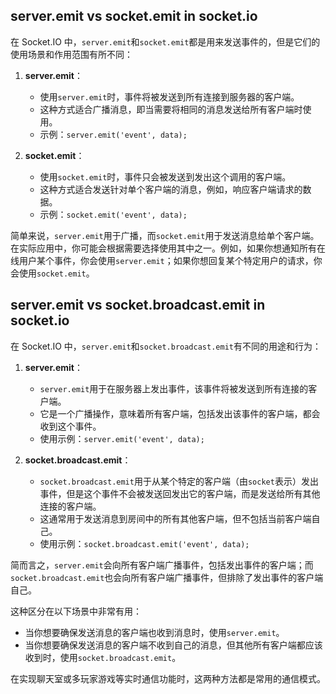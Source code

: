 ## server.emit vs socket.emit in socket.io

在 Socket.IO 中，`server.emit`和`socket.emit`都是用来发送事件的，但是它们的使用场景和作用范围有所不同：

1. **server.emit**：

   - 使用`server.emit`时，事件将被发送到所有连接到服务器的客户端。
   - 这种方式适合广播消息，即当需要将相同的消息发送给所有客户端时使用。
   - 示例：`server.emit('event', data);`

2. **socket.emit**：
   - 使用`socket.emit`时，事件只会被发送到发出这个调用的客户端。
   - 这种方式适合发送针对单个客户端的消息，例如，响应客户端请求的数据。
   - 示例：`socket.emit('event', data);`

简单来说，`server.emit`用于广播，而`socket.emit`用于发送消息给单个客户端。在实际应用中，你可能会根据需要选择使用其中之一。例如，如果你想通知所有在线用户某个事件，你会使用`server.emit`；如果你想回复某个特定用户的请求，你会使用`socket.emit`。

## server.emit vs socket.broadcast.emit in socket.io

在 Socket.IO 中，`server.emit`和`socket.broadcast.emit`有不同的用途和行为：

1. **server.emit**：

   - `server.emit`用于在服务器上发出事件，该事件将被发送到所有连接的客户端。
   - 它是一个广播操作，意味着所有客户端，包括发出该事件的客户端，都会收到这个事件。
   - 使用示例：`server.emit('event', data);`

2. **socket.broadcast.emit**：
   - `socket.broadcast.emit`用于从某个特定的客户端（由`socket`表示）发出事件，但是这个事件不会被发送回发出它的客户端，而是发送给所有其他连接的客户端。
   - 这通常用于发送消息到房间中的所有其他客户端，但不包括当前客户端自己。
   - 使用示例：`socket.broadcast.emit('event', data);`

简而言之，`server.emit`会向所有客户端广播事件，包括发出事件的客户端；而`socket.broadcast.emit`也会向所有客户端广播事件，但排除了发出事件的客户端自己。

这种区分在以下场景中非常有用：

- 当你想要确保发送消息的客户端也收到消息时，使用`server.emit`。
- 当你想要确保发送消息的客户端不收到自己的消息，但其他所有客户端都应该收到时，使用`socket.broadcast.emit`。

在实现聊天室或多玩家游戏等实时通信功能时，这两种方法都是常用的通信模式。
